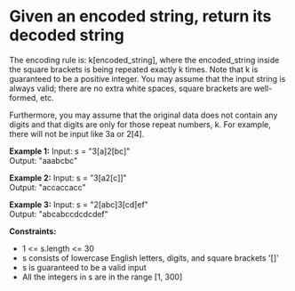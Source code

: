 
# Given an encoded string, return its decoded string

The encoding rule is: k[encoded_string], where the encoded_string inside the square
brackets is being repeated exactly k times. Note that k is guaranteed to be a positive integer.
You may assume that the input string is always valid; there are no extra white spaces, square
brackets are well-formed, etc.

Furthermore, you may assume that the original data does not contain any digits and that digits
are only for those repeat numbers, k. For example, there will not be input like 3a or 2[4].

**Example 1:**
Input: s = "3[a]2[bc]"  
Output: "aaabcbc"  

**Example 2:**
Input: s = "3[a2[c]]"  
Output: "accaccacc"  

**Example 3:**
Input: s = "2[abc]3[cd]ef"  
Output: "abcabccdcdcdef"  

**Constraints:**

* 1 <= s.length <= 30
* s consists of lowercase English letters, digits, and square brackets '[]'
* s is guaranteed to be a valid input
* All the integers in s are in the range [1, 300]
